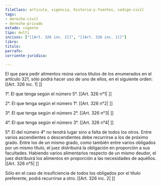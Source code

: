 ```yaml
---
fileClass: articulo, vigencia, historia-y-fuentes, codigo-civil
tags:
- derecho-civil
- derecho-privado
estado: vigente
tipo: multi
incisos: ["[[Art. 326 inc. 2]]", "[[Art. 326 inc. 1]]"]
libro:
titulo:
parrafo:
corriente-juridica:

---
```

El que para pedir alimentos reúna varios títulos de los enumerados en el artículo 321, sólo podrá hacer uso de uno de ellos, en el siguiente orden: [[Art. 326 inc. 1| ]]

1°. El que tenga según el número 5°. [[Art. 326 n°1| ]]

2°. El que tenga según el número 1°. [[Art. 326 n°2| ]]

3°. El que tenga según el número 2°. [[Art. 326 n°3| ]]

4°. El que tenga según el número 3°. [[Art. 326 n°4| ]]

5°. El del número 4° no tendrá lugar sino a falta de todos los otros. Entre varios ascendientes o descendientes debe recurrirse a los de próximo grado. Entre los de un mismo grado, como también entre varios obligados por un mismo título, el juez distribuirá la obligación en proporción a sus facultades. Habiendo varios alimentarios respecto de un mismo deudor, el juez distribuirá los alimentos en proporción a las necesidades de aquéllos. [[Art. 326 n°5| ]]

Sólo en el caso de insuficiencia de todos los obligados por el título preferente, podrá recurrirse a otro. [[Art. 326 inc. 2| ]]